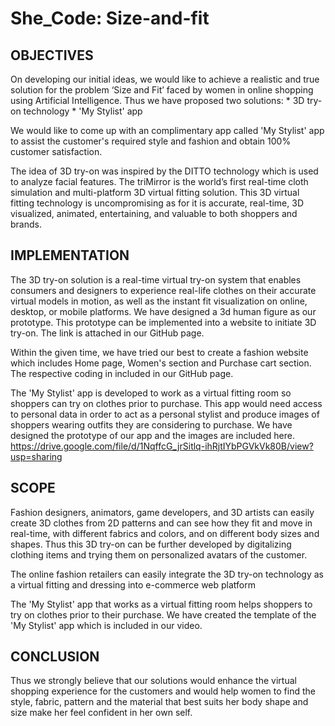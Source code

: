 # She_Code: Size-and-fit

## OBJECTIVES

On developing our initial ideas, we would like to achieve a realistic and true solution for the problem ‘Size and Fit’ faced by women in online shopping using Artificial Intelligence. Thus we have proposed two solutions: * 3D try-on technology * 'My Stylist' app

We would like to come up with an complimentary app called 'My Stylist' app to assist the customer's required style and fashion and obtain 100% customer satisfaction.

The idea of 3D try-on was inspired by the DITTO technology which is used to analyze facial features. The triMirror is the world’s first real-time cloth simulation and multi-platform 3D virtual fitting solution. This 3D virtual fitting technology is uncompromising as for it is accurate, real-time, 3D visualized, animated, entertaining, and valuable to both shoppers and brands.

## IMPLEMENTATION

The 3D try-on solution is a real-time virtual try-on system that enables consumers and designers to experience real-life clothes on their accurate virtual models in motion, as well as the instant fit visualization on online, desktop, or mobile platforms. We have designed a 3d human figure as our prototype. This prototype can be implemented into a website to initiate 3D try-on. The link is attached in our GitHub page.

Within the given time, we have tried our best to create a fashion website which includes Home page, Women's section and Purchase cart section. The respective coding in included in our GitHub page.

The 'My Stylist' app is developed to work as a virtual fitting room so shoppers can try on clothes prior to purchase. This app would need access to personal data in order to act as a personal stylist and produce images of shoppers wearing outfits they are considering to purchase. We have designed the prototype of our app and the images are included here. https://drive.google.com/file/d/1NqffcG_jrSitlq-ihRjtIYbPGVkVk80B/view?usp=sharing

## SCOPE

Fashion designers, animators, game developers, and 3D artists can easily create 3D clothes from 2D patterns and can see how they fit and move in real-time, with different fabrics and colors, and on different body sizes and shapes. Thus this 3D try-on can be further developed by digitalizing clothing items and trying them on personalized avatars of the customer.

The online fashion retailers can easily integrate the 3D try-on technology as a virtual fitting and dressing into e-commerce web platform

The 'My Stylist' app that works as a virtual fitting room helps shoppers to try on clothes prior to their purchase. We have created the template of the 'My Stylist' app which is included in our video.

## CONCLUSION 

Thus we strongly believe that our solutions would enhance the virtual shopping experience for the customers and would help women to find the style, fabric, pattern and the material that best suits her body shape and size make her feel confident in her own self.

